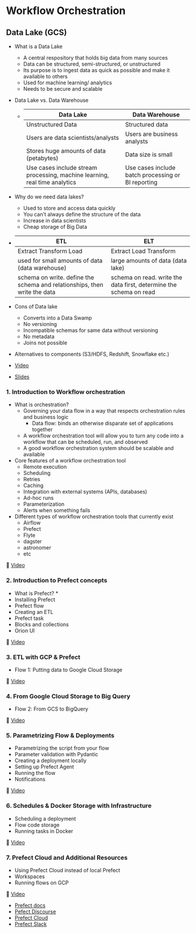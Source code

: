 # Workflow Orchestration

## Data Lake (GCS)

* What is a Data Lake
  * A central respository that holds big data from many sources
  * Data can be structured, semi-structured, or unstructured
  * Its purpose is to ingest data as quick as possible and make it available to others
  * Used for machine learning/ analytics
  * Needs to be secure and scalable

* Data Lake vs. Data Warehouse
  * | Data Lake | Data Warehouse |
    | --------- | -------------- |
    | Unstructured Data | Structured data |
    | Users are data scientists/analysts | Users are business analysts |
    | Stores huge amounts of data (petabytes) | Data size is small|
    | Use cases include stream processing, machine learning, real time analytics | Use cases include batch processing or BI reporting|

* Why do we need data lakes?
  * Used to store and access data quickly
  * You can't always define the structure of the data
  * Increase in data scientists
  * Cheap storage of Big Data

* | ETL | ELT |
  | --- | --- |
  | Extract Transform Load | Extract Load Transform |
  | used for small amounts of data (data warehouse) | large amounts of data (data lake) |
  | schema on write. define the schema and relationships, then write the data | schema on read. write the data first, determine the schema on read |

* Cons of Data lake
  * Converts into a Data Swamp
  * No versioning
  * Incompatible schemas for same data without versioning
  * No metadata
  * Joins not possible

* Alternatives to components (S3/HDFS, Redshift, Snowflake etc.)
* [Video](https://www.youtube.com/watch?v=W3Zm6rjOq70&list=PL3MmuxUbc_hJed7dXYoJw8DoCuVHhGEQb)
* [Slides](https://docs.google.com/presentation/d/1RkH-YhBz2apIjYZAxUz2Uks4Pt51-fVWVN9CcH9ckyY/edit?usp=sharing)

### 1. Introduction to Workflow orchestration

* What is orchestration?
  * Governing your data flow in a way that respects orchestration rules and business logic
    * Data flow: binds an otherwise disparate set of applications together
  * A workflow orchestration tool will allow you to turn any code into a workflow that can be scheduled, run, and observed
  * A good workflow orchestration system should be scalable and available
* Core features of a workflow orchestration tool
  * Remote execution
  * Scheduling
  * Retries
  * Caching
  * Integration with external systems (APIs, databases)
  * Ad-hoc runs
  * Parameterization
  * Alerts when something fails
* Different types of workflow orchestration tools that currently exist
  * Airflow
  * Prefect
  * Flyte
  * dagster
  * astronomer
  * etc

:movie_camera: [Video](https://www.youtube.com/watch?v=8oLs6pzHp68&list=PL3MmuxUbc_hJed7dXYoJw8DoCuVHhGEQb&index=16)

### 2. Introduction to Prefect concepts

* What is Prefect?
  * 
* Installing Prefect
* Prefect flow
* Creating an ETL
* Prefect task
* Blocks and collections
* Orion UI

:movie_camera: [Video](https://www.youtube.com/watch?v=jAwRCyGLKOY&list=PL3MmuxUbc_hJed7dXYoJw8DoCuVHhGEQb&index=17)

### 3. ETL with GCP & Prefect

* Flow 1: Putting data to Google Cloud Storage

:movie_camera: [Video](https://www.youtube.com/watch?v=W-rMz_2GwqQ&list=PL3MmuxUbc_hJed7dXYoJw8DoCuVHhGEQb&index=18)

### 4. From Google Cloud Storage to Big Query

* Flow 2: From GCS to BigQuery

:movie_camera: [Video](https://www.youtube.com/watch?v=Cx5jt-V5sgE&list=PL3MmuxUbc_hJed7dXYoJw8DoCuVHhGEQb&index=19)

### 5. Parametrizing Flow & Deployments

* Parametrizing the script from your flow
* Parameter validation with Pydantic
* Creating a deployment locally
* Setting up Prefect Agent
* Running the flow
* Notifications

:movie_camera: [Video](https://www.youtube.com/watch?v=QrDxPjX10iw&list=PL3MmuxUbc_hJed7dXYoJw8DoCuVHhGEQb&index=20)

### 6. Schedules & Docker Storage with Infrastructure

* Scheduling a deployment
* Flow code storage
* Running tasks in Docker

:movie_camera: [Video](https://www.youtube.com/watch?v=psNSzqTsi-s&list=PL3MmuxUbc_hJed7dXYoJw8DoCuVHhGEQb&index=21)

### 7. Prefect Cloud and Additional Resources

* Using Prefect Cloud instead of local Prefect
* Workspaces
* Running flows on GCP

:movie_camera: [Video](https://www.youtube.com/watch?v=gGC23ZK7lr8&list=PL3MmuxUbc_hJed7dXYoJw8DoCuVHhGEQb&index=22)

* [Prefect docs](https://docs.prefect.io/)
* [Pefect Discourse](https://discourse.prefect.io/)
* [Prefect Cloud](https://app.prefect.cloud/)
* [Prefect Slack](https://prefect-community.slack.com)

